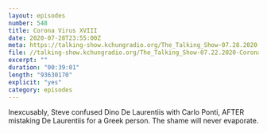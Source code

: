 ```yaml
---
layout: episodes
number: 548
title: Corona Virus XVIII
date: 2020-07-28T23:55:00Z
meta: https://talking-show.kchungradio.org/The_Talking_Show-07.28.2020-Coronavirus_18.mp3
file: //talking-show.kchungradio.org/The_Talking_Show-07.22.2020-Coronavirus_17.mp3 
excerpt: ""
duration: "00:39:01"
length: "93630170"
explicit: "yes"
category: episodes
---
```

Inexcusably, Steve confused Dino De Laurentiis with Carlo Ponti, AFTER mistaking De Laurentiis for a Greek person. The shame will never evaporate.
